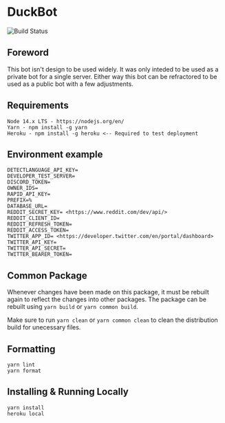 # DuckBot

![Build Status](https://github.com/Shinudesu/DuckBot/actions/workflows/main.yml/badge.svg?branch=main)

## Foreword

This bot isn't design to be used widely. It was only inteded to be used as a private bot for a single server. Either way this bot can be refractored to be used as a public bot with a few adjustments.

## Requirements

```
Node 14.x LTS - https://nodejs.org/en/
Yarn - npm install -g yarn
Heroku - npm install -g heroku <-- Required to test deployment
```

## Environment example

```
DETECTLANGUAGE_API_KEY=
DEVELOPER_TEST_SERVER=
DISCORD_TOKEN=
OWNER_IDS=
RAPID_API_KEY=
PREFIX=%
DATABASE_URL=
REDDIT_SECRET_KEY= <https://www.reddit.com/dev/api/>
REDDIT_CLIENT_ID=
REDDIT_REFRESH_TOKEN=
REDDIT_ACCESS_TOKEN=
TWITTER_APP_ID= <https://developer.twitter.com/en/portal/dashboard>
TWITTER_API_KEY=
TWITTER_API_SECRET=
TWITTER_BEARER_TOKEN=
```

## Common Package

Whenever changes have been made on this package, it must be rebuilt again to reflect the changes into other packages. The package can be rebuilt using `yarn build` or `yarn common build`.

Make sure to run `yarn clean` or `yarn common clean` to clean the distribution build for unecessary files.

## Formatting

```
yarn lint
yarn format
```

## Installing & Running Locally

```
yarn install
heroku local
```
